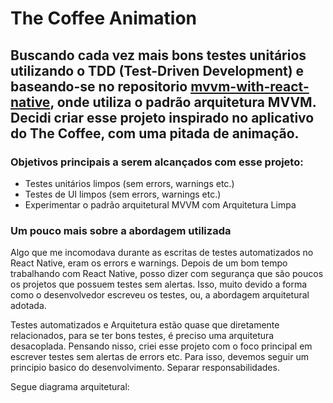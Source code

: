 # The Coffee Animation

## Buscando cada vez mais bons testes unitários utilizando o TDD (Test-Driven Development) e baseando-se no repositorio [mvvm-with-react-native](https://github.com/ismaelsousa/mvvm-with-react-native), onde utiliza o padrão arquitetura MVVM. Decidi criar esse projeto inspirado no aplicativo do The Coffee, com uma pitada de animação.

### Objetivos principais a serem alcançados com esse projeto:
- Testes unitários limpos (sem errors, warnings etc.)
- Testes de UI limpos (sem errors, warnings etc.)
- Experimentar o padrão arquitetural MVVM com Arquitetura Limpa

### Um pouco mais sobre a abordagem utilizada
Algo que me incomodava durante as escritas de testes automatizados no React Native, eram os errors e warnings. Depois de um bom tempo trabalhando com React Native, posso dizer com segurança que são poucos os projetos que possuem testes sem alertas. Isso, muito devido a forma como o desenvolvedor escreveu os testes, ou, a abordagem arquitetural adotada. 

Testes automatizados e Arquitetura estão quase que diretamente relacionados, para se ter bons testes, é preciso uma arquitetura desacoplada. Pensando nisso, criei esse projeto com o foco principal em escrever testes sem alertas de errors etc. Para isso, devemos seguir um principio basico do desenvolvimento. Separar responsabilidades.

Segue diagrama arquitetural:
